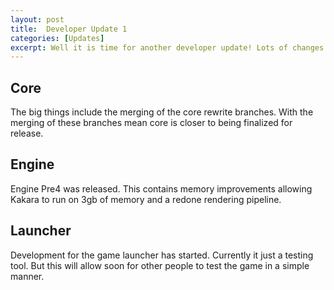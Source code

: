 ```yaml
---
layout: post
title:  Developer Update 1
categories: [Updates]
excerpt: Well it is time for another developer update! Lots of changes have been made. Click Read More to learn more.
---
```


## Core
The big things include the merging of the core rewrite branches. With the merging of these branches mean core is closer to being finalized for release.

## Engine
Engine Pre4 was released. This contains memory improvements allowing Kakara to run on 3gb of memory and a redone rendering pipeline.

## Launcher
Development for the game launcher has started. Currently it just a testing tool. But this will allow soon for other people to test the game in a simple manner.